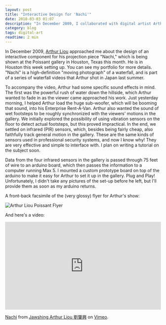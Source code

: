 ```yaml
---
layout: post
title: "Interactive Design for 'Nachi'"
date: 2010-03-03 01:07
description: "In December 2009, I collaborated with digital artist Arthur Liou on the interactive design for his piece 'Nachi'."
category: blog
tags: digital-art
readtime: 2 min
---
```


In December 2009, [Arthur Liou](https://www.arthurliou.net/) approached me about the design of an interactive component for his projection piece "Nachi," which is being shown at the Poissant gallery in Houston, Texas this month. He is in Houston this week setting up. You can see my portfolio for more details. "Nachi" is a high-definition "moving photograph" of a waterfall, and is part of a series of waterfall videos that Arthur shot in Japan last summer.

To accompany the video, Arthur had some specific sound effects in mind. The first was the powerful rush of water down the hillside, which Arthur wanted to fade in as the viewer came approached his work. Just yesterday morning, I helped Arthur load the huge sub-woofer, which will be booming that sound, into his Enterprise Rent-A-Van. Arthur also wanted the sound of wet footsteps to be roughly synchronized with the viewers' motions in the gallery. We initially explored the possibility of using vibration sensors on the floor to detect actual footsteps, but this proved impractical. In the end, we settled on infrared (PIR) sensors, which, besides being fairly cheap, also faithfully track general motion in the gallery. These are the same kinds of sensors used in professional security systems, and now I know why! They are very effective and simple to interface with. I plan on writing a tutorial on the subject soon.

Data from the four infrared sensors in the gallery is passed through 75 feet of wire to an arduino board, which then passes the information to a computer running Max 5. I mounted a custom prototype board on top of the arduino to make it easy for Arthur to set it up in the gallery. Plug and Play! Unfortunately, I didn't take any pictures of the set-up before he left, but I'll provide them as soon as my arduino returns.

A front-back facsimile of the (very glossy) flyer for Arthur's show:

![Arthur Liou Poissant Flyer](https://images.williamhuster.com/posts/arthur_liou_poissant.jpg "Arthur Liou - 'Nachi' at the Poissant Gallery")

And here's a video:

<div style="padding:56.25% 0 0 0;position:relative;"><iframe src="https://player.vimeo.com/video/11658295?h=2f8ad5b781" style="position:absolute;top:0;left:0;width:100%;height:100%;" frameborder="0" allow="autoplay; fullscreen; picture-in-picture" allowfullscreen></iframe></div><script src="https://player.vimeo.com/api/player.js"></script>
<p><a href="https://vimeo.com/11658295">Nachi</a> from <a href="https://vimeo.com/arthurliou">Jawshing Arthur Liou 劉肇興</a> on <a href="https://vimeo.com">Vimeo</a>.</p>

